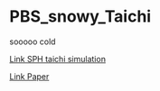 # PBS_snowy_Taichi
sooooo cold

[Link SPH taichi simulation](https://github.com/lyd405121/wcsph)

[Link Paper](https://cg.informatik.uni-freiburg.de/publications/2020_SIGGRAPH_snow_v4.pdf)